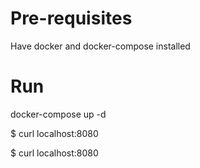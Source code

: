 # Pre-requisites
Have docker and docker-compose installed

# Run
docker-compose up -d

$ curl localhost:8080

$ curl localhost:8080
